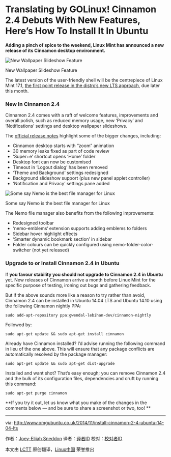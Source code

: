 Translating by GOLinux!
Cinnamon 2.4 Debuts With New Features, Here’s How To Install It In Ubuntu
================================================================================
**Adding a pinch of spice to the weekend, Linux Mint has announced a new release of its Cinnamon desktop environment.**

![New Wallpaper Slideshow Feature](http://www.omgubuntu.co.uk/wp-content/uploads/2014/11/wallpaper-sildeshow-applet.jpg)

New Wallpaper Slideshow Feature

The latest version of the user-friendly shell will be the centrepiece of Linux Mint 17.1, [the first point release in the distro’s new LTS approach][1], due later this month.

### New In Cinnamon 2.4 ###

Cinnamon 2.4 comes with a raft of welcome features, improvements and overall polish, such as reduced memory usage, new ‘Privacy’ and ‘Notifications’ settings and desktop wallpaper slideshows.

The [official release notes][2] highlight some of the bigger changes, including: 

- Cinnamon desktop starts with “zoom” animation
- 30 memory leaks fixed as part of code review
- ‘Super+e’ shortcut opens ‘Home’ folder
- Desktop font can now be customised
- Timeout in ‘Logout dialog’ has been removed
- ‘Theme and Background’ settings redesigned
- Background slideshow support (plus new panel applet controller)
- ‘Notification and Privacy’ settings pane added

![Some say Nemo is the best file manager for Linux](http://www.omgubuntu.co.uk/wp-content/uploads/2014/11/nemo-file-manager-24-750x368.jpg)

Some say Nemo is the best file manager for Linux

The Nemo file manager also benefits from the following improvements:

- Redesigned toolbar
- ‘nemo-emblems‘ extension supports adding emblems to folders
- Sidebar hover highlight effects
- ‘Smarter dynamic bookmark section’ in sidebar
- Folder colours can be quickly configured using nemo-folder-color-switcher (not yet released)

### Upgrade to or Install Cinnamon 2.4 in Ubuntu ###

If **you favour stability you should not upgrade to Cinnamon 2.4 in Ubuntu** yet. New releases of Cinnamon arrive a month before Linux Mint for the specific purpose of testing, ironing out bugs and gathering feedback.

But if the above sounds more like a reason to try rather than avoid, Cinnamon 2.4 can be installed in Ubuntu 14.04 LTS and Ubuntu 14.10 using the following Cinnamon nightly PPA:

    sudo add-apt-repository ppa:gwendal-lebihan-dev/cinnamon-nightly

Followed by:

    sudo apt-get update && sudo apt-get install cinnamon

Already have Cinnamon installed? I’d advise running the following command in lieu of the one above. This will ensure that any package conflicts are automatically resolved by the package manager:

    sudo apt-get update && sudo apt-get dist-upgrade

Installed and want shot? That’s easy enough; you can remove Cinnamon 2.4 and the bulk of its configuration files, dependencies and cruft by running this command:

    sudo apt-get purge cinnamon

**If you try it out, let us know what you make of the changes in the comments below — and be sure to share a screenshot or two, too! **

--------------------------------------------------------------------------------

via: http://www.omgubuntu.co.uk/2014/11/install-cinnamon-2-4-ubuntu-14-04-lts

作者：[Joey-Elijah Sneddon][a]
译者：[译者ID](https://github.com/译者ID)
校对：[校对者ID](https://github.com/校对者ID)

本文由 [LCTT](https://github.com/LCTT/TranslateProject) 原创翻译，[Linux中国](http://linux.cn/) 荣誉推出

[a]:https://plus.google.com/117485690627814051450/?rel=author
[1]:http://blog.linuxmint.com/?p=2688
[2]:http://segfault.linuxmint.com/2014/11/cinnamon-2-4/
